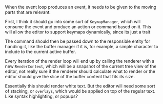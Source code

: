 When the event loop produces an event, it needs to be given to the moving parts
that are relevant.

First, I think it should go into some sort of `KeymapManager`, which will
consume the event and produce an action or command based on it. This will allow
the editor to support keymaps dynamically, since its just a trait

The command should then be passed down to the responsible entity for handling
it, like the buffer manager if it is, for example, a simple character to include
to the current active buffer.

Every iteration of the render loop will end up by calling the renderer with a
new `RenderContext`, which will be a snapshot of the current tree view of the
editor, not really sure if the renderer should calculate what to render or the
editor should give the slice of the buffer content that fits its size.

Essentially this should render white text. But the editor will need some sort of
stacking, or `overlays`, which would be applied on top of the regular text. Like
syntax highlighting, or popups?
